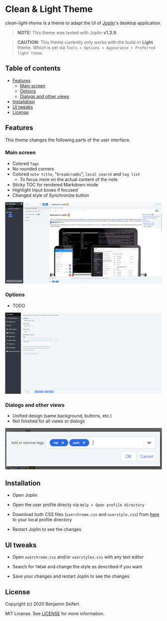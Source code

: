 # Clean & Light Theme

_clean-light-theme_ is a theme to adapt the UI of [Joplin](https://joplinapp.org/)'s desktop application.

> **NOTE:** This theme was tested with Joplin **v1.3.9**.

> **CAUTION:**
> This theme currently only works with the build-in **Light** theme.
> Which is set via `Tools > Options > Appearance > Preferred light theme`

## Table of contents

- [Features](#features)
  - [Main screen](#main-screen)
  - [Options](#options)
  - [Dialogs and other views](#dialogs-and-other-views)
- [Installation](#installation)
- [UI tweaks](#ui-tweaks)
- [License](#license)

## Features

This theme changes the following parts of the user interface.

### Main screen

- Colored `Tags`
- No rounded corners
- Colored `note title`, "`breadcrumbs`", `local search` and `tag list`
  - To focus more on the actual content of the note
- Sticky TOC for rendered Markdown mode
- Highlight Input boxes if focused
- Changed style of Synchronize button

![Main Screen](./assets/main.png)

### Options

- TODO

![Options](./assets/options.png)

### Dialogs and other views

- Unified design (same background, buttons, etc.)
- Not finished for all views or dialogs

![Dialog](./assets/dialog.png)

## Installation

- Open Joplin

- Open the user profile directy via `Help > Open profile directory`

- Download both CSS files (`userchrome.css` and `userstyle.css`) from [here](./theme) to your local profile directory

- Restart Joplin to see the changes

## UI tweaks

- Open `userchrome.css` and/or `userstyles.css` with any text editor

- Search for `TWEAK` and change the style as described if you want

- Save your changes and restart Joplin to see the changes

## License

Copyright (c) 2020 Benjamin Seifert.

MIT License. See [LICENSE](./LICENSE) for more information.
